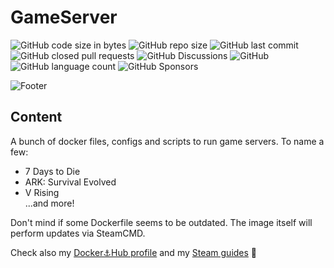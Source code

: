 # GameServer
![GitHub code size in bytes](https://img.shields.io/github/languages/code-size/dockrbyter/GameServer?logo=github)
![GitHub repo size](https://img.shields.io/github/repo-size/dockrbyter/gameserver?logo=github)
![GitHub last commit](https://img.shields.io/github/last-commit/dockrbyter/GameServer?logo=github)
![GitHub closed pull requests](https://img.shields.io/github/issues-pr-closed/dockrbyter/gameserver?logo=github)
![GitHub Discussions](https://img.shields.io/github/discussions/dockrbyter/gameserver?logo=github)
![GitHub](https://img.shields.io/github/license/dockrbyter/gameserver)
![GitHub language count](https://img.shields.io/github/languages/count/dockrbyter/gameserver)
![GitHub Sponsors](https://img.shields.io/github/sponsors/dockrbyter)

![Footer](https://github.com/dockrbyter/GameServer/blob/master/mediacontent/doky3.png?raw=true)

## Content
A bunch of docker files, configs and scripts to run game servers. To name a few:
 - 7 Days to Die
 - ARK: Survival Evolved
 - V Rising  
...and more! 

Don't mind if some Dockerfile seems to be outdated. The image itself will perform updates via SteamCMD.

Check also my [Docker⚓Hub profile](https://hub.docker.com/u/dockrbyter) and my [Steam guides](https://steamcommunity.com/profiles/76561198120366828/myworkshopfiles/?section=guides) 👋
